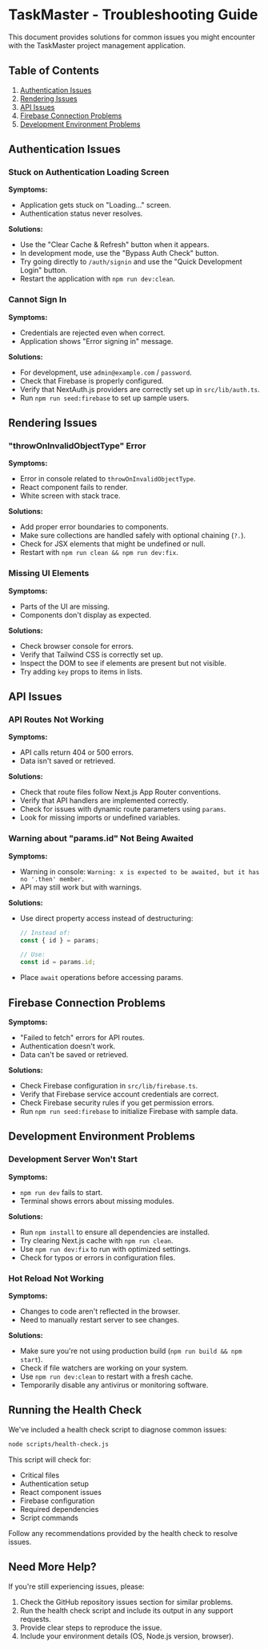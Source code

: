 # TaskMaster - Troubleshooting Guide

This document provides solutions for common issues you might encounter with the TaskMaster project management application.

## Table of Contents

1. [Authentication Issues](#authentication-issues)
2. [Rendering Issues](#rendering-issues)
3. [API Issues](#api-issues)
4. [Firebase Connection Problems](#firebase-connection-problems)
5. [Development Environment Problems](#development-environment-problems)

## Authentication Issues

### Stuck on Authentication Loading Screen

**Symptoms:**
- Application gets stuck on "Loading..." screen.
- Authentication status never resolves.

**Solutions:**
- Use the "Clear Cache & Refresh" button when it appears.
- In development mode, use the "Bypass Auth Check" button.
- Try going directly to `/auth/signin` and use the "Quick Development Login" button.
- Restart the application with `npm run dev:clean`.

### Cannot Sign In

**Symptoms:**
- Credentials are rejected even when correct.
- Application shows "Error signing in" message.

**Solutions:**
- For development, use `admin@example.com` / `password`.
- Check that Firebase is properly configured.
- Verify that NextAuth.js providers are correctly set up in `src/lib/auth.ts`.
- Run `npm run seed:firebase` to set up sample users.

## Rendering Issues

### "throwOnInvalidObjectType" Error

**Symptoms:**
- Error in console related to `throwOnInvalidObjectType`.
- React component fails to render.
- White screen with stack trace.

**Solutions:**
- Add proper error boundaries to components.
- Make sure collections are handled safely with optional chaining (`?.`).
- Check for JSX elements that might be undefined or null.
- Restart with `npm run clean && npm run dev:fix`.

### Missing UI Elements

**Symptoms:**
- Parts of the UI are missing.
- Components don't display as expected.

**Solutions:**
- Check browser console for errors.
- Verify that Tailwind CSS is correctly set up.
- Inspect the DOM to see if elements are present but not visible.
- Try adding `key` props to items in lists.

## API Issues

### API Routes Not Working

**Symptoms:**
- API calls return 404 or 500 errors.
- Data isn't saved or retrieved.

**Solutions:**
- Check that route files follow Next.js App Router conventions.
- Verify that API handlers are implemented correctly.
- Check for issues with dynamic route parameters using `params`.
- Look for missing imports or undefined variables.

### Warning about "params.id" Not Being Awaited

**Symptoms:**
- Warning in console: `Warning: x is expected to be awaited, but it has no '.then' member.`
- API may still work but with warnings.

**Solutions:**
- Use direct property access instead of destructuring:
  ```typescript
  // Instead of:
  const { id } = params;
  
  // Use:
  const id = params.id;
  ```
- Place `await` operations before accessing params.

## Firebase Connection Problems

**Symptoms:**
- "Failed to fetch" errors for API routes.
- Authentication doesn't work.
- Data can't be saved or retrieved.

**Solutions:**
- Check Firebase configuration in `src/lib/firebase.ts`.
- Verify that Firebase service account credentials are correct.
- Check Firebase security rules if you get permission errors.
- Run `npm run seed:firebase` to initialize Firebase with sample data.

## Development Environment Problems

### Development Server Won't Start

**Symptoms:**
- `npm run dev` fails to start.
- Terminal shows errors about missing modules.

**Solutions:**
- Run `npm install` to ensure all dependencies are installed.
- Try clearing Next.js cache with `npm run clean`.
- Use `npm run dev:fix` to run with optimized settings.
- Check for typos or errors in configuration files.

### Hot Reload Not Working

**Symptoms:**
- Changes to code aren't reflected in the browser.
- Need to manually restart server to see changes.

**Solutions:**
- Make sure you're not using production build (`npm run build && npm start`).
- Check if file watchers are working on your system.
- Use `npm run dev:clean` to restart with a fresh cache.
- Temporarily disable any antivirus or monitoring software.

## Running the Health Check

We've included a health check script to diagnose common issues:

```bash
node scripts/health-check.js
```

This script will check for:
- Critical files
- Authentication setup
- React component issues
- Firebase configuration
- Required dependencies
- Script commands

Follow any recommendations provided by the health check to resolve issues.

## Need More Help?

If you're still experiencing issues, please:

1. Check the GitHub repository issues section for similar problems.
2. Run the health check script and include its output in any support requests.
3. Provide clear steps to reproduce the issue.
4. Include your environment details (OS, Node.js version, browser). 